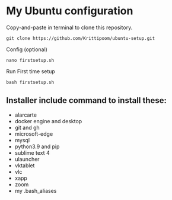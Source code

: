 # My Ubuntu configuration

Copy-and-paste in terminal to clone this repository.
```
git clone https://github.com/Krittipoom/ubuntu-setup.git
```

Config (optional)
```
nano firstsetup.sh
```

Run First time setup
```
bash firstsetup.sh
```

## Installer include command to install these:

- alarcarte
- docker engine and desktop
- git and gh
- microsoft-edge
- mysql
- python3.9 and pip
- sublime text 4
- ulauncher
- vktablet
- vlc
- xapp
- zoom
- my .bash_aliases
